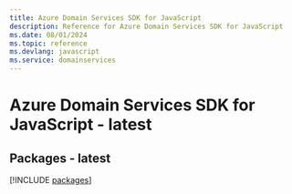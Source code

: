 ```yaml
---
title: Azure Domain Services SDK for JavaScript
description: Reference for Azure Domain Services SDK for JavaScript
ms.date: 08/01/2024
ms.topic: reference
ms.devlang: javascript
ms.service: domainservices
---
```

# Azure Domain Services SDK for JavaScript - latest
## Packages - latest
[!INCLUDE [packages](domain-services-index.md)]